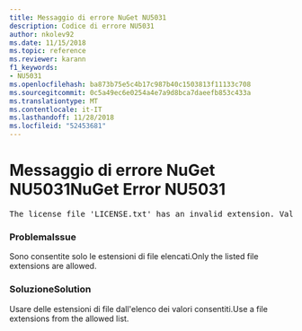 ```yaml
---
title: Messaggio di errore NuGet NU5031
description: Codice di errore NU5031
author: nkolev92
ms.date: 11/15/2018
ms.topic: reference
ms.reviewer: karann
f1_keywords:
- NU5031
ms.openlocfilehash: ba873b75e5c4b17c987b40c1503813f11133c708
ms.sourcegitcommit: 0c5a49ec6e0254a4e7a9d8bca7daeefb853c433a
ms.translationtype: MT
ms.contentlocale: it-IT
ms.lasthandoff: 11/28/2018
ms.locfileid: "52453681"
---
```

# <a name="nuget-error-nu5031"></a><span data-ttu-id="faa45-103">Messaggio di errore NuGet NU5031</span><span class="sxs-lookup"><span data-stu-id="faa45-103">NuGet Error NU5031</span></span>
<pre>The license file 'LICENSE.txt' has an invalid extension. Valid options are .txt, .md or none.</pre>

### <a name="issue"></a><span data-ttu-id="faa45-104">Problema</span><span class="sxs-lookup"><span data-stu-id="faa45-104">Issue</span></span>

<span data-ttu-id="faa45-105">Sono consentite solo le estensioni di file elencati.</span><span class="sxs-lookup"><span data-stu-id="faa45-105">Only the listed file extensions are allowed.</span></span>

### <a name="solution"></a><span data-ttu-id="faa45-106">Soluzione</span><span class="sxs-lookup"><span data-stu-id="faa45-106">Solution</span></span>

<span data-ttu-id="faa45-107">Usare delle estensioni di file dall'elenco dei valori consentiti.</span><span class="sxs-lookup"><span data-stu-id="faa45-107">Use a file extensions from the allowed list.</span></span> 
